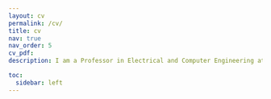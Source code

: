 ```yaml
---
layout: cv
permalink: /cv/
title: cv
nav: true
nav_order: 5
cv_pdf: 
description: I am a Professor in Electrical and Computer Engineering at Ferdowsi University of Mashhad, with 1994 of experience in machine learning, artificial intelligence, and signal processing. I have led multiple research projects in AI and have published extensively in top-tier journals.

toc:
  sidebar: left
---
```

